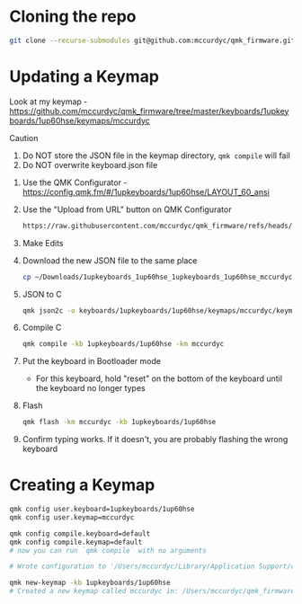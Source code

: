# Cloning the repo

```bash
git clone --recurse-submodules git@github.com:mccurdyc/qmk_firmware.git
```

# Updating a Keymap

Look at my keymap - https://github.com/mccurdyc/qmk_firmware/tree/master/keyboards/1upkeyboards/1up60hse/keymaps/mccurdyc

> [!CAUTION]
> 1. Do NOT store the JSON file in the keymap directory, `qmk compile` will fail
> 2. Do NOT overwrite keyboard.json file

1. Use the QMK Configurator - https://config.qmk.fm/#/1upkeyboards/1up60hse/LAYOUT_60_ansi
2. Use the "Upload from URL" button on QMK Configurator

    ```txt
    https://raw.githubusercontent.com/mccurdyc/qmk_firmware/refs/heads/master/keyboards/1upkeyboards/1up60hse/mccurdyc.json
    ```

3. Make Edits
4. Download the new JSON file to the same place

    ```bash
    cp ~/Downloads/1upkeyboards_1up60hse_1upkeyboards_1up60hse_mccurdyc.json keyboards/1upkeyboards/1up60hse/mccurdyc.json
    ```

5. JSON to C

    ```bash
    qmk json2c -o keyboards/1upkeyboards/1up60hse/keymaps/mccurdyc/keymap.c keyboards/1upkeyboards/1up60hse/mccurdyc.json
    ```

6. Compile C

    ```bash
    qmk compile -kb 1upkeyboards/1up60hse -km mccurdyc
    ```

7. Put the keyboard in Bootloader mode
    - For this keyboard, hold "reset" on the bottom of the keyboard until the keyboard no longer types
8. Flash

    ```bash
    qmk flash -km mccurdyc -kb 1upkeyboards/1up60hse
    ```
9. Confirm typing works. If it doesn't, you are probably flashing the wrong keyboard

# Creating a Keymap

```bash
qmk config user.keyboard=1upkeyboards/1up60hse
qmk config user.keymap=mccurdyc

qmk config compile.keyboard=default
qmk config compile.keymap=default
# now you can run `qmk compile` with no arguments

# Wrote configuration to '/Users/mccurdyc/Library/Application Support/qmk/qmk.ini'

qmk new-keymap -kb 1upkeyboards/1up60hse
# Created a new keymap called mccurdyc in: /Users/mccurdyc/qmk_firmware/keyboards/1upkeyboards/1up60hse/keymaps/mccurdyc.
```
